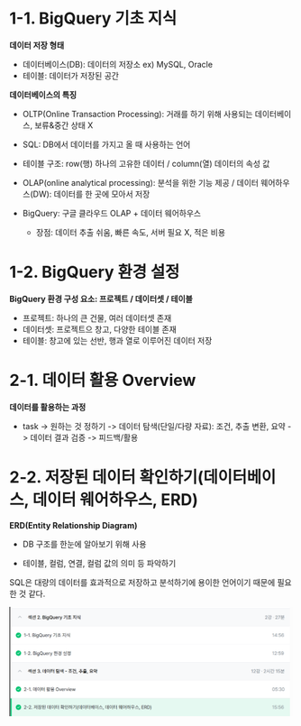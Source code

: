 # 1-1. BigQuery 기초 지식 

**데이터 저장 형태**
- 데이터베이스(DB): 데이터의 저장소 ex) MySQL, Oracle 
- 테이블: 데이터가 저장된 공간

**데이터베이스의 특징**
- OLTP(Online Transaction Processing): 거래를 하기 위해 사용되는 데이터베이스, 보류&중간 상태 X 
- SQL: DB에서 데이터를 가지고 올 때 사용하는 언어

- 테이블 구조: row(행) 하나의 고유한 데이터  / column(열) 데이터의 속성 값
- OLAP(online analytical processing): 분석을 위한 기능 제공 / 데이터 웨어하우스(DW): 데이터를 한 곳에 모아서 저장

- BigQuery: 구글 클라우드 OLAP + 데이터 웨어하우스
  - 장점: 데이터 추출 쉬움, 빠른 속도, 서버 필요 X, 적은 비용 


# 1-2. BigQuery 환경 설정

**BigQuery 환경 구성 요소: 프로젝트 / 데이터셋 / 테이블** 
- 프로젝트: 하나의 큰 건물, 여러 데이터셋 존재
- 데이터셋: 프로젝트으 창고, 다양한 테이블 존재
- 테이블: 창고에 있는 선반, 행과 열로 이루어진 데이터 저장 


# 2-1. 데이터 활용 Overview

**데이터를 활용하는 과정**
- task -> 원하는 것 정하기 -> 데이터 탐색(단일/다량 자료): 조건, 추출 변환, 요약 -> 데이터 결과 검증 -> 피드백/활용


# 2-2. 저장된 데이터 확인하기(데이터베이스, 데이터 웨어하우스, ERD)

**ERD(Entity Relationship Diagram)**
- DB 구조를 한눈에 알아보기 위해 사용

- 테이블, 컬럼, 연결, 컬럼 값의 의미 등 파악하기 


SQL은 대량의 데이터를 효과적으로 저장하고 분석하기에 용이한 언어이기 때문에 필요한 것 같다. 


![수강인증](image-1.png)